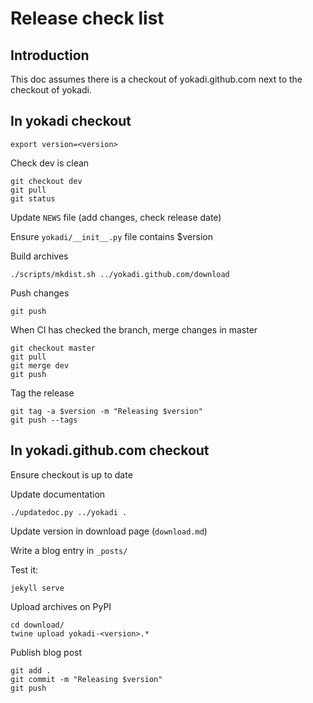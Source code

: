 # Release check list

## Introduction

This doc assumes there is a checkout of yokadi.github.com next to the checkout
of yokadi.

## In yokadi checkout

    export version=<version>

Check dev is clean

    git checkout dev
    git pull
    git status

Update `NEWS` file (add changes, check release date)

Ensure `yokadi/__init__.py` file contains $version

Build archives

    ./scripts/mkdist.sh ../yokadi.github.com/download

Push changes

    git push

When CI has checked the branch, merge changes in master

    git checkout master
    git pull
    git merge dev
    git push

Tag the release

    git tag -a $version -m "Releasing $version"
    git push --tags

## In yokadi.github.com checkout

Ensure checkout is up to date

Update documentation

    ./updatedoc.py ../yokadi .

Update version in download page (`download.md`)

Write a blog entry in `_posts/`

Test it:

    jekyll serve

Upload archives on PyPI

    cd download/
    twine upload yokadi-<version>.*

Publish blog post

    git add .
    git commit -m "Releasing $version"
    git push
